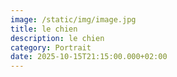 ```yaml
---
image: /static/img/image.jpg
title: le chien
description: le chien
category: Portrait
date: 2025-10-15T21:15:00.000+02:00
---
```

